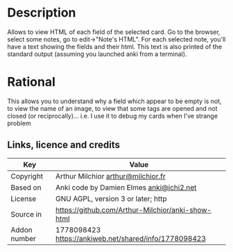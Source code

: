 
# Description
Allows to view HTML of each field of the selected card. Go to the
browser, select some notes, go to edit->"Note's HTML". For each
selected note, you'll have a text showing the fields and their
html. This text is also printed of the standard output (assuming you
launched anki from a terminal).
# Rational
This allows you to understand why a field which appear to be empty is
not, to view the name of an image, to view that some tags are opened
and not closed (or reciprocally)... i.e. I use it to debug my cards
when I've strange problem

## Links, licence and credits

Key|Value
---|---
Copyright|Arthur Milchior <arthur@milchior.fr>
Based on|Anki code by Damien Elmes <anki@ichi2.net>
License|GNU AGPL, version 3 or later; http|//www.gnu.org/licenses/agpl.html
Source in| https://github.com/Arthur-Milchior/anki-show-html
Addon number| 1778098423  https://ankiweb.net/shared/info/1778098423
